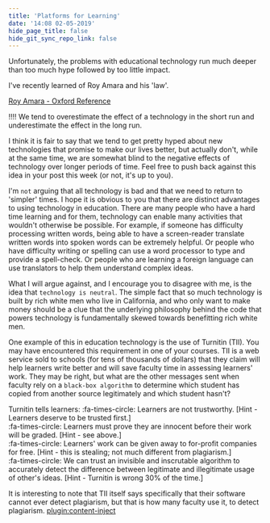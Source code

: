 ```yaml
---
title: 'Platforms for Learning'
date: '14:08 02-05-2019'
hide_page_title: false
hide_git_sync_repo_link: false
---
```


Unfortunately, the problems with educational technology run much deeper than too much hype followed by too little impact.

I've recently learned of Roy Amara and his 'law'.

<a class="embedly-card" data-card-controls="0" href="https://www.oxfordreference.com/view/10.1093/acref/9780191826719.001.0001/q-oro-ed4-00018679">Roy Amara - Oxford Reference</a>
 <script async src="//cdn.embedly.com/widgets/platform.js" charset="UTF-8"></script>

!!!! We tend to overestimate the effect of a technology in the short run and underestimate the effect in the long run.

I think it is fair to say that we tend to get pretty hyped about new technologies that promise to make our lives better, but actually don't, while at the same time, we are somewhat blind to the negative effects of technology over longer periods of time. Feel free to push back against this idea in your post this week (or not, it's up to you).

I'm `not` arguing that all technology is bad and that we need to return to 'simpler' times. I hope it is obvious to you that there are distinct advantages to using technology in education. There are many people who have a hard time learning and for them, technology can enable many activities that wouldn't otherwise be possible. For example, if someone has difficulty processing written words, being able to have a screen-reader translate written words into spoken words can be extremely helpful. Or people who have difficulty writing or spelling can use a word processor to type and provide a spell-check. Or people who are learning a foreign language can use translators to help them understand complex ideas.

What I will argue against, and I encourage you to disagree with me, is the idea that `technology is neutral`. The simple fact that so much technology is built by rich white men who live in California, and who only want to make money should be a clue that the underlying philosophy behind the code that powers technology is fundamentally skewed towards benefitting rich white men.

One example of this in education technology is the use of Turnitin (TII). You may have encountered this requirement in one of your courses. TII is a web service sold to schools (for tens of thousands of dollars) that they claim will help learners write better and will save faculty time in assessing learners' work. They may be right, but what are the other messages sent when faculty rely on a `black-box algorithm` to determine which student has copied from another source legitimately and which student hasn't?

Turnitin tells learners:
:fa-times-circle: Learners are not trustworthy. [Hint - Learners deserve to be trusted first.]<br>
:fa-times-circle: Learners must prove they are innocent before their work will be graded. [Hint - see above.]<br>
:fa-times-circle: Learners' work can be given away to for-profit companies for free. [Hint - this is stealing; not much different from plagiarism.]<br>
:fa-times-circle: We can trust an invisible and inscrutable algorithm to accurately detect the difference between legitimate and illegitimate usage of other's ideas. [Hint - Turnitin is wrong 30% of the time.]<br>

It is interesting to note that TII itself says specifically that their software cannot ever detect plagiarism, but that is how many faculty use it, to detect plagiarism.
[plugin:content-inject](../../home/_meta-commentary-amara)
